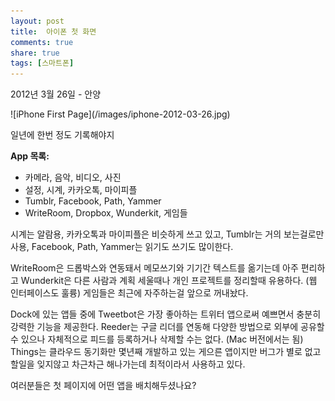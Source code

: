 ```yaml
---
layout: post
title:  아이폰 첫 화면
comments: true
share: true
tags: [스마트폰]
---
```

<p class="meta">2012년 3월 26일 - 안양</p>
![iPhone First Page](/images/iphone-2012-03-26.jpg)

일년에 한번 정도 기록해야지

**App 목록:**

* 카메라, 음악, 비디오, 사진
* 설정, 시계, 카카오톡, 마이피플
* Tumblr, Facebook, Path, Yammer
* WriteRoom, Dropbox, Wunderkit, 게임들

시계는 알람용, 카카오톡과 마이피플은 비슷하게 쓰고 있고, Tumblr는 거의 보는걸로만 사용, Facebook, Path, Yammer는 읽기도 쓰기도 많이한다. 

WriteRoom은 드롭박스와 연동돼서 메모쓰기와 기기간 텍스트를 옮기는데 아주 편리하고 Wunderkit은 다른 사람과 계획 세울때나 개인 프로젝트를 정리할때 유용하다. (웹 인터페이스도 훌륭) 게임들은 최근에 자주하는걸 앞으로 꺼내놨다. 

Dock에 있는 앱들 중에 Tweetbot은 가장 좋아하는 트위터 앱으로써 예쁘면서 충분히 강력한 기능을 제공한다. Reeder는 구글 리더를 연동해 다양한 방법으로 외부에 공유할 수 있으나 자체적으로 피드를 등록하거나 삭제할 수는 없다. (Mac 버전에서는 됨) Things는 클라우드 동기화만 몇년째 개발하고 있는 게으른 앱이지만 버그가 별로 없고 할일을 잊지않고 차근차근 해나가는데 최적이라서 사용하고 있다.  

여러분들은 첫 페이지에 어떤 앱을 배치해두셨나요?